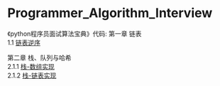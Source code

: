 # Programmer_Algorithm_Interview
 《python程序员面试算法宝典》代码:
 第一章 链表  
 1.1 [链表逆序](https://github.com/karlhl/Programmer_Algorithm_Interview/blob/master/%E7%AC%AC%E4%B8%80%E7%AB%A0%20%E9%93%BE%E8%A1%A8/1.1%E5%A6%82%E4%BD%95%E5%AE%9E%E7%8E%B0%E9%93%BE%E8%A1%A8%E7%9A%84%E9%80%86%E5%BA%8F.py)  
 
 第二章 栈、队列与哈希  
 2.1.1 [栈-数组实现](https://github.com/karlhl/Programmer_Algorithm_Interview/blob/master/%E7%AC%AC%E4%BA%8C%E7%AB%A0%20%E6%A0%88%E3%80%81%E9%98%9F%E5%88%97%E4%B8%8E%E5%93%88%E5%B8%8C/2.1.1%20%E6%A0%88-%E6%95%B0%E7%BB%84%E5%AE%9E%E7%8E%B0.py)  
 2.1.2 [栈-链表实现](https://github.com/karlhl/Programmer_Algorithm_Interview/blob/master/%E7%AC%AC%E4%BA%8C%E7%AB%A0%20%E6%A0%88%E3%80%81%E9%98%9F%E5%88%97%E4%B8%8E%E5%93%88%E5%B8%8C/2.1.2%20%E6%A0%88-%E9%93%BE%E8%A1%A8%E5%AE%9E%E7%8E%B0.py)  
 
